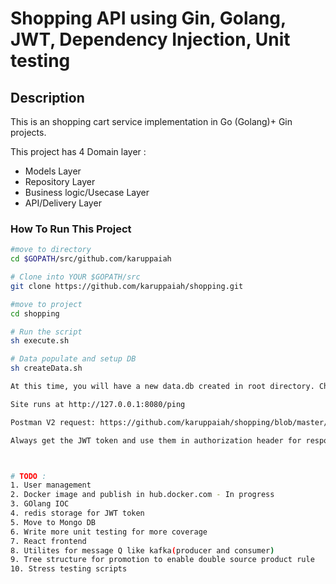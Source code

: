 
# Shopping API using Gin, Golang, JWT, Dependency Injection, Unit testing

## Description
This is an shopping cart service implementation in Go (Golang)+ Gin projects.

This project has  4 Domain layer :
 * Models Layer 
 * Repository Layer
 * Business logic/Usecase Layer  
 * API/Delivery Layer

### How To Run This Project

```bash
#move to directory
cd $GOPATH/src/github.com/karuppaiah

# Clone into YOUR $GOPATH/src
git clone https://github.com/karuppaiah/shopping.git

#move to project
cd shopping

# Run the script
sh execute.sh

# Data populate and setup DB
sh createData.sh

At this time, you will have a new data.db created in root directory. Change the DB if needed.

Site runs at http://127.0.0.1:8080/ping

Postman V2 request: https://github.com/karuppaiah/shopping/blob/master/golang%20shopping.postman_collection

Always get the JWT token and use them in authorization header for response.



# TODO :
1. User management
2. Docker image and publish in hub.docker.com - In progress
3. GOlang IOC
4. redis storage for JWT token
5. Move to Mongo DB
6. Write more unit testing for more coverage
7. React frontend
8. Utilites for message Q like kafka(producer and consumer)
9. Tree structure for promotion to enable double source product rule
10. Stress testing scripts



```


